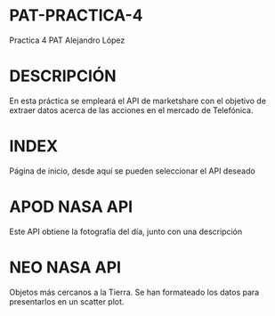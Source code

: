 # PAT-PRACTICA-4
Practica 4 PAT Alejandro López

# DESCRIPCIÓN
En esta práctica se empleará el API de marketshare con el objetivo de extraer datos acerca de las acciones en el mercado de Telefónica.

# INDEX
Página de inicio, desde aquí se pueden seleccionar el API deseado

# APOD NASA API
Este API obtiene la fotografía del día, junto con una descripción

# NEO NASA API
Objetos más cercanos a la Tierra. Se han formateado los datos para presentarlos en un scatter plot.